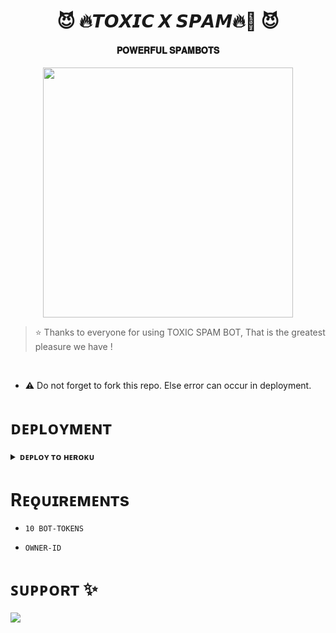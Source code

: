 <h1 align="center"><b>😈 🔥𝙏𝙊𝙓𝙄𝘾 𝙓 𝙎𝙋𝘼𝙈🔥💫 😈</b></h1>

<h4 align="center">  𝐏𝐎𝐖𝐄𝐑𝐅𝐔𝐋 𝐒𝐏𝐀𝐌𝐁𝐎𝐓𝐒</h4>

<p align="center"><a href="https://t.me/MERA_JIJA_HAI_TU"><img src="https://graph.org/file/9ba2e1c637ca3d2809769.jpg" width="400"></a></p>


> ⭐️ Thanks to everyone for using  TOXIC SPAM BOT, That is the greatest pleasure we have !

<br>

- ⚠️ Do not forget to fork this repo. Else error can occur in deployment.

# ᴅᴇᴘʟᴏʏᴍᴇɴᴛ


<details>
<summary><b>ᴅᴇᴘʟᴏʏ ᴛᴏ ʜᴇʀᴏᴋᴜ</b></summary>
<br>

[![Deploy](https://www.herokucdn.com/deploy/button.svg)](https://dashboard.heroku.com/new?template=https://github.com/TOXICOP7755/TOXICSPAM)
  


  
</details>


# Rᴇǫᴜɪʀᴇᴍᴇɴᴛs

- `10 BOT-TOKENS`

- `OWNER-ID`


# ꜱᴜᴘᴘᴏʀᴛ ✨
<a href="https://t.me/TOXIC_X_SUPPORT"><img src="https://img.shields.io/badge/Join-Telegram%20GROUP-red.svg?logo=Telegram"></a>
